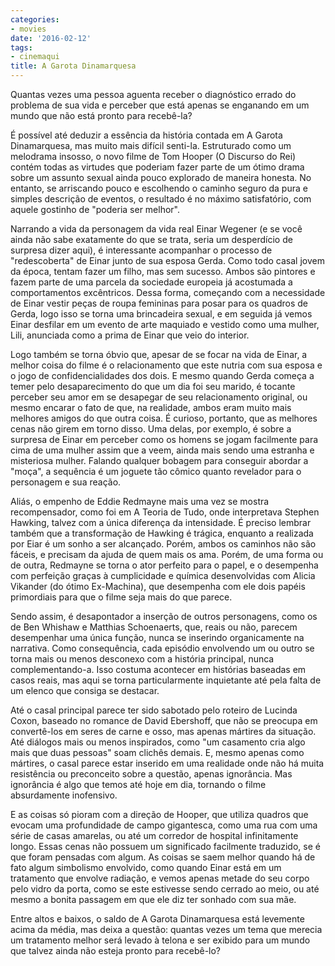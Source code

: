 ```yaml
---
categories:
- movies
date: '2016-02-12'
tags:
- cinemaqui
title: A Garota Dinamarquesa
---
```


Quantas vezes uma pessoa aguenta receber o diagnóstico errado do problema de sua vida e perceber que está apenas se enganando em um mundo que não está pronto para recebê-la?

É possível até deduzir a essência da história contada em A Garota Dinamarquesa, mas muito mais difícil senti-la. Estruturado como um melodrama insosso, o novo filme de Tom Hooper (O Discurso do Rei) contém todas as virtudes que poderiam fazer parte de um ótimo drama sobre um assunto sexual ainda pouco explorado de maneira honesta. No entanto, se arriscando pouco e escolhendo o caminho seguro da pura e simples descrição de eventos, o resultado é no máximo satisfatório, com aquele gostinho de "poderia ser melhor".

Narrando a vida da personagem da vida real Einar Wegener (e se você ainda não sabe exatamente do que se trata, seria um desperdício de surpresa dizer aqui), é interessante acompanhar o processo de "redescoberta" de Einar junto de sua esposa Gerda. Como todo casal jovem da época, tentam fazer um filho, mas sem sucesso. Ambos são pintores e fazem parte de uma parcela da sociedade europeia já acostumada a comportamentos excêntricos. Dessa forma, começando com a necessidade de Einar vestir peças de roupa femininas para posar para os quadros de Gerda, logo isso se torna uma brincadeira sexual, e em seguida já vemos Einar desfilar em um evento de arte maquiado e vestido como uma mulher, Lili, anunciada como a prima de Einar que veio do interior.

Logo também se torna óbvio que, apesar de se focar na vida de Einar, a melhor coisa do filme é o relacionamento que este nutria com sua esposa e o jogo de confidencialidades dos dois. E mesmo quando Gerda começa a temer pelo desaparecimento do que um dia foi seu marido, é tocante perceber seu amor em se desapegar de seu relacionamento original, ou mesmo encarar o fato de que, na realidade, ambos eram muito mais melhores amigos do que outra coisa. É curioso, portanto, que as melhores cenas não girem em torno disso. Uma delas, por exemplo, é sobre a surpresa de Einar em perceber como os homens se jogam facilmente para cima de uma mulher assim que a veem, ainda mais sendo uma estranha e misteriosa mulher. Falando qualquer bobagem para conseguir abordar a "moça", a sequência é um joguete tão cômico quanto revelador para o personagem e sua reação.

Aliás, o empenho de Eddie Redmayne mais uma vez se mostra recompensador, como foi em A Teoria de Tudo, onde interpretava Stephen Hawking, talvez com a única diferença da intensidade. É preciso lembrar também que a transformação de Hawking é trágica, enquanto a realizada por Eiar é um sonho a ser alcançado. Porém, ambos os caminhos não são fáceis, e precisam da ajuda de quem mais os ama. Porém, de uma forma ou de outra, Redmayne se torna o ator perfeito para o papel, e o desempenha com perfeição graças à cumplicidade e química desenvolvidas com Alicia Vikander (do ótimo Ex-Machina), que desempenha com ele dois papéis primordiais para que o filme seja mais do que parece.

Sendo assim, é desapontador a inserção de outros personagens, como os de Ben Whishaw e Matthias Schoenaerts, que, reais ou não, parecem desempenhar uma única função, nunca se inserindo organicamente na narrativa. Como consequência, cada episódio envolvendo um ou outro se torna mais ou menos desconexo com a história principal, nunca complementando-a. Isso costuma acontecer em histórias baseadas em casos reais, mas aqui se torna particularmente inquietante até pela falta de um elenco que consiga se destacar.

Até o casal principal parece ter sido sabotado pelo roteiro de Lucinda Coxon, baseado no romance de David Ebershoff, que não se preocupa em convertê-los em seres de carne e osso, mas apenas mártires da situação. Até diálogos mais ou menos inspirados, como "um casamento cria algo mais que duas pessoas" soam clichês demais. E, mesmo apenas como mártires, o casal parece estar inserido em uma realidade onde não há muita resistência ou preconceito sobre a questão, apenas ignorância. Mas ignorância é algo que temos até hoje em dia, tornando o filme absurdamente inofensivo.

E as coisas só pioram com a direção de Hooper, que utiliza quadros que evocam uma profundidade de campo gigantesca, como uma rua com uma série de casas amarelas, ou até um corredor de hospital infinitamente longo. Essas cenas não possuem um significado facilmente traduzido, se é que foram pensadas com algum. As coisas se saem melhor quando há de fato algum simbolismo envolvido, como quando Einar está em um tratamento que envolve radiação, e vemos apenas metade do seu corpo pelo vidro da porta, como se este estivesse sendo cerrado ao meio, ou até mesmo a bonita passagem em que ele diz ter sonhado com sua mãe.

Entre altos e baixos, o saldo de A Garota Dinamarquesa está levemente acima da média, mas deixa a questão: quantas vezes um tema que merecia um tratamento melhor será levado à telona e ser exibido para um mundo que talvez ainda não esteja pronto para recebê-lo?